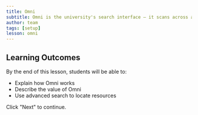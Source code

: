 ```yaml
---
title: Omni
subtitle: Omni is the university's search interface — it scans across all of our resources and tries to get you what you need, when you need it. Learn more about Omni in this lesson.
author: team
tags: [setup]
lesson: omni
---
```


## Learning Outcomes

By the end of this lesson, students will be able to:

* Explain how Omni works
* Describe the value of Omni
* Use advanced search to locate resources

Click "Next" to continue.

